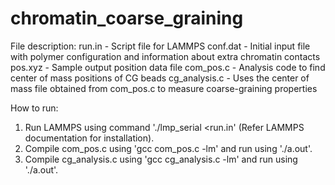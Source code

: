 # chromatin_coarse_graining

File description:
run.in        - Script file for LAMMPS 
conf.dat      - Initial input file with polymer configuration and information about extra chromatin contacts
pos.xyz       - Sample output position data file
com_pos.c     - Analysis code to find center of mass positions of CG beads 
cg_analysis.c - Uses the center of mass file obtained from com_pos.c to measure coarse-graining properties

How to run:
1. Run LAMMPS using command './lmp_serial <run.in'  (Refer LAMMPS documentation for installation).
2. Compile com_pos.c using 'gcc com_pos.c -lm' and run using './a.out'.
3. Compile cg_analysis.c using 'gcc cg_analysis.c -lm' and run using './a.out'.
